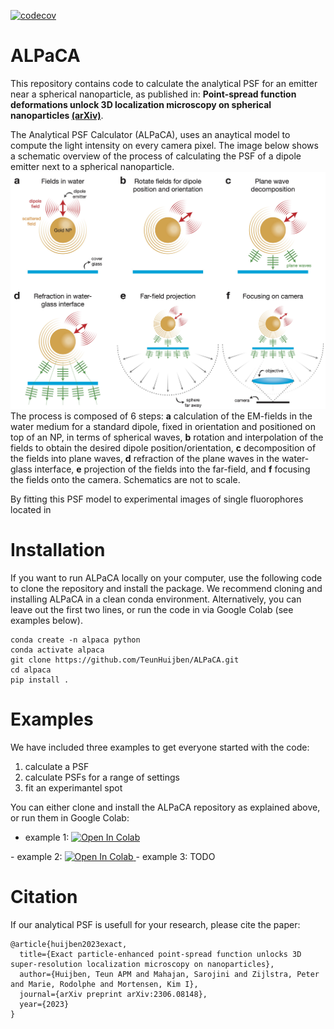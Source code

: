 [![codecov](https://codecov.io/gh/TeunHuijben/ALPaCA/branch/main/graph/badge.svg?token=YOUR_TOKEN)](https://codecov.io/gh/TeunHuijben/ALPaCA)


# ALPaCA
This repository contains code to calculate the analytical PSF for an emitter near a spherical nanoparticle, as published in: **Point-spread function deformations unlock 3D localization microscopy on spherical nanoparticles [(arXiv)](https://arxiv.org/abs/2306.08148)**. 

The Analytical PSF Calculator (ALPaCA), uses an anaytical model to compute the light intensity on every camera pixel. The image below shows a schematic overview of the process of calculating the PSF of a dipole emitter next to a spherical nanoparticle.
<img src="images/overview_PSF_model.jpg" />
The process is composed of 6 steps: **a** calculation of the EM-fields in the water medium for a standard dipole, fixed in orientation and positioned on top of an NP, in terms of spherical waves, **b** rotation and interpolation of the fields to obtain the desired dipole position/orientation, **c** decomposition of the fields into plane waves, **d** refraction of the plane waves in the water-glass interface, **e** projection of the fields into the far-field, and **f** focusing the fields onto the camera. Schematics are not to scale.

By fitting this PSF model to experimental images of single fluorophores located in 

# Installation
If you want to run ALPaCA locally on your computer, use the following code to clone the repository and install the package. We recommend cloning and installing ALPaCA in a clean conda environment. Alternatively, you can leave out the first two lines, or run the code in via Google Colab (see examples below).

```
conda create -n alpaca python
conda activate alpaca
git clone https://github.com/TeunHuijben/ALPaCA.git
cd alpaca
pip install .
```

# Examples
We have included three examples to get everyone started with the code: 
1. calculate a PSF
2. calculate PSFs for a range of settings
3. fit an experimantel spot

You can either clone and install the ALPaCA repository as explained above, or run them in Google Colab:

- example 1:  <a target="_blank" href="https://colab.research.google.com/github/TeunHuijben/ALPaCA/blob/main/examples/colab_notebooks/example1_colab.ipynb">
  <img src="https://colab.research.google.com/assets/colab-badge.svg" alt="Open In Colab"/>
</a>
- example 2: <a target="_blank" href="https://colab.research.google.com/github/TeunHuijben/ALPaCA/blob/main/examples/colab_notebooks/example2_colab.ipynb">
  <img src="https://colab.research.google.com/assets/colab-badge.svg" alt="Open In Colab"/>
</a>
- example 3: TODO


# Citation

If our analytical PSF is usefull for your research, please cite the paper:

```
@article{huijben2023exact,
  title={Exact particle-enhanced point-spread function unlocks 3D super-resolution localization microscopy on nanoparticles},
  author={Huijben, Teun APM and Mahajan, Sarojini and Zijlstra, Peter and Marie, Rodolphe and Mortensen, Kim I},
  journal={arXiv preprint arXiv:2306.08148},
  year={2023}
}
```


